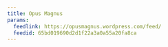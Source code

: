 ```yaml
---
title: Opus Magnus
params:
  feedlink: https://opusmagnus.wordpress.com/feed/
  feedid: 65bd019690d2d1f22a3a0a55a20fa8ca
---
```

